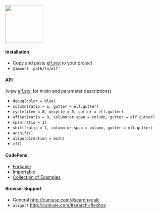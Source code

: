<img src="http://corysimmons.github.io/elf/img/elf.svg" height="120px">

#### Installation
- Copy and paste [elf.styl](elf.styl) to your project
- `@import 'path/to/elf'`

#### API

(view [elf.styl](elf.styl) for mixin and parameter descriptions)
- `debug(color = blue)`
- `column(ratio = 1, gutter = elf.gutter)`
- `cycle(item = 0, uncycle = 0, gutter = elf.gutter)`
- `offset(ratio = 0, column-or-span = column, gutter = elf.gutter)`
- `span(ratio = 1)`
- `shift(ratio = 1, column-or-span = column, gutter = elf.gutter)`
- `unshift()`
- `align(direction = both)`
- `cf()`

#### CodePens
- [Forkable](http://codepen.io/corysimmons/pen/dPParo)
- [Importable](http://codepen.io/corysimmons/pen/qEEgvW)
- [Collection of Examples](http://codepen.io/collection/nLKJkX/)

#### Browser Support
- General http://caniuse.com/#search=calc
- `align()` http://caniuse.com/#search=flexbox
